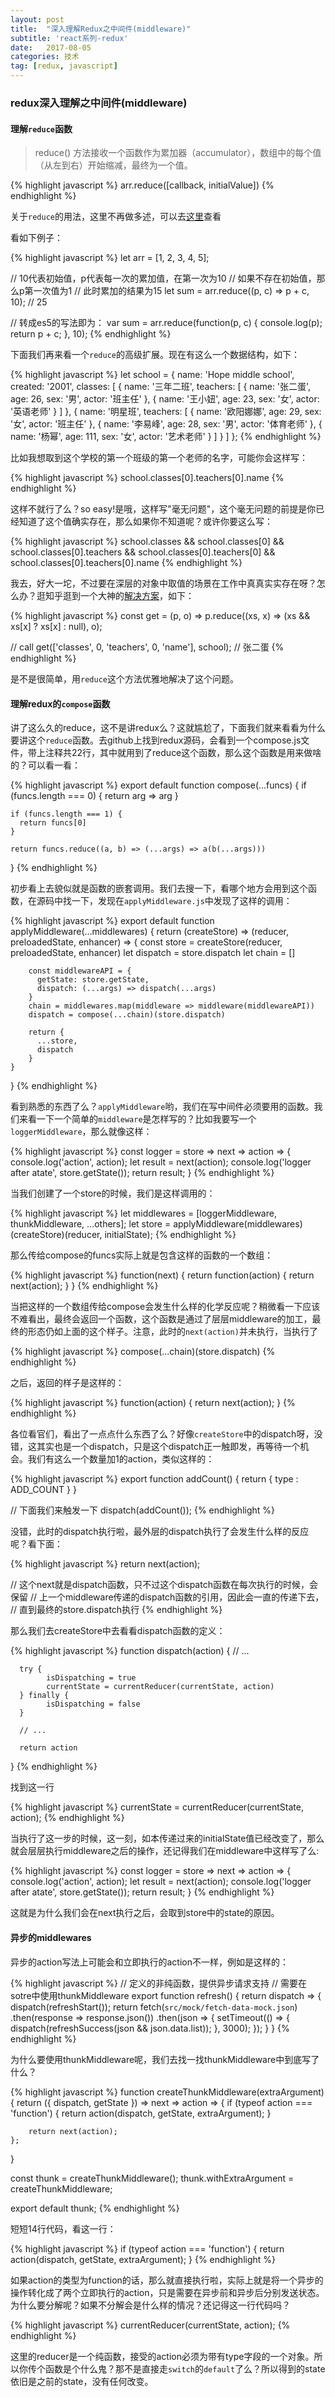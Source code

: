 ```yaml
---
layout: post
title:  "深入理解Redux之中间件(middleware)"
subtitle: 'react系列-redux'
date:   2017-08-05
categories: 技术
tag: [redux, javascript]
---
```


### redux深入理解之中间件(middleware)

#### 理解`reduce`函数

> reduce() 方法接收一个函数作为累加器（accumulator），数组中的每个值（从左到右）开始缩减，最终为一个值。

{% highlight javascript %}
arr.reduce([callback, initialValue])
{% endhighlight %}

关于`reduce`的用法，这里不再做多述，可以去[这里](https://developer.mozilla.org/zh-CN/docs/Web/JavaScript/Reference/Global_Objects/Array/Reduce_clone)查看

看如下例子：

{% highlight javascript %}
let arr = [1, 2, 3, 4, 5];

// 10代表初始值，p代表每一次的累加值，在第一次为10
// 如果不存在初始值，那么p第一次值为1
// 此时累加的结果为15
let sum = arr.reduce((p, c) => p + c, 10);  // 25

// 转成es5的写法即为：
var sum = arr.reduce(function(p, c) {
    console.log(p);
    return p + c;
}, 10);
{% endhighlight %}

下面我们再来看一个`reduce`的高级扩展。现在有这么一个数据结构，如下：

{% highlight javascript %}
let school = {
    name: 'Hope middle school',
    created: '2001',
    classes: [
        {
            name: '三年二班',
            teachers: [
                { name: '张二蛋', age: 26, sex: '男', actor: '班主任' },
                { name: '王小妞', age: 23, sex: '女', actor: '英语老师' }
            ]
        },
        {
            name: '明星班',
            teachers: [
                { name: '欧阳娜娜', age: 29, sex: '女', actor: '班主任' },
                { name: '李易峰', age: 28, sex: '男', actor: '体育老师' },
                { name: '杨幂', age: 111, sex: '女', actor: '艺术老师' }
            ]
        }
    ]
};
{% endhighlight %}

比如我想取到这个学校的第一个班级的第一个老师的名字，可能你会这样写：

{% highlight javascript %}
school.classes[0].teachers[0].name
{% endhighlight %}

这样不就行了么？so easy!是哦，这样写"毫无问题"，这个毫无问题的前提是你已经知道了这个值确实存在，那么如果你不知道呢？或许你要这么写：

{% highlight javascript %}
school.classes &&
school.classes[0] &&
school.classes[0].teachers &&
school.classes[0].teachers[0] &&
school.classes[0].teachers[0].name
{% endhighlight %}

我去，好大一坨，不过要在深层的对象中取值的场景在工作中真真实实存在呀？怎么办？逛知乎逛到一个大神的[解决方案](https://zhuanlan.zhihu.com/p/27748589)，如下：

{% highlight javascript %}
const get = (p, o) => p.reduce((xs, x) => (xs && xs[x] ? xs[x] : null), o);

// call
get(['classes', 0, 'teachers', 0, 'name'], school); // 张二蛋
{% endhighlight %}

是不是很简单，用`reduce`这个方法优雅地解决了这个问题。

#### 理解redux的`compose`函数

讲了这么久的reduce，这不是讲redux么？这就尴尬了，下面我们就来看看为什么要讲这个`reduce`函数。去github上找到redux源码，会看到一个compose.js文件，带上注释共22行，其中就用到了reduce这个函数，那么这个函数是用来做啥的？可以看一看：

{% highlight javascript %}
export default function compose(...funcs) {
    if (funcs.length === 0) {
      return arg => arg
    }

    if (funcs.length === 1) {
      return funcs[0]
    }

    return funcs.reduce((a, b) => (...args) => a(b(...args)))
}
{% endhighlight %}

初步看上去貌似就是函数的嵌套调用。我们去搜一下，看哪个地方会用到这个函数，在源码中找一下，发现在`applyMiddleware.js`中发现了这样的调用：

{% highlight javascript %}
export default function applyMiddleware(...middlewares) {
    return (createStore) => (reducer, preloadedState, enhancer) => {
        const store = createStore(reducer, preloadedState, enhancer)
        let dispatch = store.dispatch
        let chain = []

        const middlewareAPI = {
          getState: store.getState,
          dispatch: (...args) => dispatch(...args)
        }
        chain = middlewares.map(middleware => middleware(middlewareAPI))
        dispatch = compose(...chain)(store.dispatch)

        return {
          ...store,
          dispatch
        }
    }
}
{% endhighlight %}

看到熟悉的东西了么？`applyMiddleware`哟，我们在写中间件必须要用的函数。我们来看一下一个简单的`middleware`是怎样写的？比如我要写一个`loggerMiddleware`，那么就像这样：

{% highlight javascript %}
const logger = store => next => action => {
    console.log('action', action);
    let result = next(action);
    console.log('logger after atate', store.getState());
    return result;
}
{% endhighlight %}

当我们创建了一个store的时候，我们是这样调用的：

{% highlight javascript %}
let middlewares = [loggerMiddleware, thunkMiddleware, ...others];
let store = applyMiddleware(middlewares)(createStore)(reducer, initialState);
{% endhighlight %}

那么传给compose的funcs实际上就是包含这样的函数的一个数组：

{% highlight javascript %}
function(next) {
    return function(action) {
        return next(action);
    }
}
{% endhighlight %}

当把这样的一个数组传给compose会发生什么样的化学反应呢？稍微看一下应该不难看出，最终会返回一个函数，这个函数是通过了层层middleware的加工，最终的形态仍如上面的这个样子。注意，此时的`next(action)`并未执行，当执行了

{% highlight javascript %}
compose(...chain)(store.dispatch)
{% endhighlight %}

之后，返回的样子是这样的：

{% highlight javascript %}
function(action) {
    return next(action);
}
{% endhighlight %}

各位看官们，看出了一点点什么东西了么？好像`createStore`中的dispatch呀，没错，这其实也是一个dispatch，只是这个dispatch正一触即发，再等待一个机会。我们有这么一个数量加1的action，类似这样的：

{% highlight javascript %}
export function addCount() {
    return {
        type : ADD_COUNT
    }
}

// 下面我们来触发一下
dispatch(addCount());
{% endhighlight %}

没错，此时的dispatch执行啦，最外层的dispatch执行了会发生什么样的反应呢？看下面：

{% highlight javascript %}
return next(action);

// 这个next就是dispatch函数，只不过这个dispatch函数在每次执行的时候，会保留
// 上一个middleware传递的dispatch函数的引用，因此会一直的传递下去，
// 直到最终的store.dispatch执行
{% endhighlight %}

那么我们去createStore中去看看dispatch函数的定义：

{% highlight javascript %}
function dispatch(action) {
      // ...

      try {
            isDispatching = true
            currentState = currentReducer(currentState, action)
      } finally {
            isDispatching = false
      }

      // ...

      return action
  }
{% endhighlight %}

找到这一行

{% highlight javascript %}
currentState = currentReducer(currentState, action);
{% endhighlight %}

当执行了这一步的时候，这一刻，如本传递过来的initialState值已经改变了，那么就会层层执行middleware之后的操作，还记得我们在middleware中这样写了么:

{% highlight javascript %}
const logger = store => next => action => {
    console.log('action', action);
    let result = next(action);
    console.log('logger after atate', store.getState());
    return result;
}
{% endhighlight %}

这就是为什么我们会在next执行之后，会取到store中的state的原因。

#### 异步的middlewares

异步的action写法上可能会和立即执行的action不一样，例如是这样的：

{% highlight javascript %}
// 定义的非纯函数，提供异步请求支持
// 需要在sotre中使用thunkMiddleware
export function refresh() {
    return dispatch => {
        dispatch(refreshStart());
        return fetch(`src/mock/fetch-data-mock.json`)
            .then(response => response.json())
            .then(json => {
                setTimeout(() => {
                    dispatch(refreshSuccess(json && json.data.list));
                }, 3000);
            });
    }
}
{% endhighlight %}

为什么要使用thunkMiddleware呢，我们去找一找thunkMiddleware中到底写了什么？

{% highlight javascript %}
function createThunkMiddleware(extraArgument) {
    return ({ dispatch, getState }) => next => action => {
        if (typeof action === 'function') {
            return action(dispatch, getState, extraArgument);
        }

        return next(action);
    };
}

const thunk = createThunkMiddleware();
thunk.withExtraArgument = createThunkMiddleware;

export default thunk;
{% endhighlight %}

短短14行代码，看这一行：

{% highlight javascript %}
if (typeof action === 'function') {
    return action(dispatch, getState, extraArgument);
}
{% endhighlight %}

如果action的类型为function的话，那么就直接执行啦，实际上就是将一个异步的操作转化成了两个立即执行的action，只是需要在异步前和异步后分别发送状态。为什么要分解呢？如果不分解会是什么样的情况？还记得这一行代码吗？

{% highlight javascript %}
currentReducer(currentState, action);
{% endhighlight %}

这里的reducer是一个纯函数，接受的action必须为带有type字段的一个对象。所以你传个函数是个什么鬼？那不是直接走`switch`的`default`了么？所以得到的state依旧是之前的state，没有任何改变。


